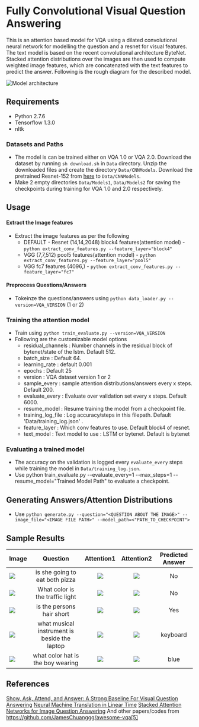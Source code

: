 # Fully Convolutional Visual Question Answering
This is an attention based model for VQA using a dilated convolutional neural network for modelling the question and a resnet for visual features. The text model is based on the recent convolutional architecture ByteNet. Stacked attention distributions over the images are then used to compute weighted image features, which are concatenated with the text features to predict the answer. Following is the rough diagram for the described model.

![Model architecture](http://i.imgur.com/IE6Zq6o.jpg)

## Requirements
- Python 2.7.6
- Tensorflow 1.3.0
- nltk

### Datasets and Paths
- The model is can be trained either on VQA 1.0 or VQA 2.0. Download the dataset by running ```sh download.sh``` in ```Data``` directory.
Unzip the downloaded files and create the directory ```Data/CNNModels```. Download the pretrained Resnet-152 from [here][1] to ```Data/CNNModels```.
- Make 2 empty directories ```Data/Models1```, ```Data/Models2``` for saving the checkpoints during training for VQA 1.0 and 2.0 respectively.

## Usage
#### Extract the Image features
- Extract the image features as per the following
  - DEFAULT - Resnet (14,14,2048) block4 features(attention model) - ```python extract_conv_features.py --feature_layer="block4"```
  - VGG (7,7,512) pool5 features(attention model) -  ```python extract_conv_features.py --feature_layer="pool5"```
  - VGG fc7 features (4096,) - ```python extract_conv_features.py --feature_layer="fc7"```

#### Preprocess Questions/Answers
- Tokeinze the questions/answers using ```python data_loader.py --version=VQA_VERSION``` (1 or 2)

### Training the attention model
- Train using ```python train_evaluate.py --version=VQA_VERSION```
- Following are the customizable model options
  - residual_channels : Number channels in the residual block of bytenet/state of the lstm. Default 512.
  - batch_size : Default 64.
  - learning_rate : default 0.001
  - epochs : Default 25
  - version : VQA dataset version 1 or 2
  - sample_every : sample attention distributions/answers every x steps. Default 200.
  - evaluate_every : Evaluate over validation set every x steps. Default 6000.
  - resume_model : Resume training the model from a checkpoint file.
  - training_log_file : Log accuracy/steps in this filepath. Default 'Data/training_log.json' .
  - feature_layer : Which conv features to use. Default block4 of resnet.
  - text_model : Text model to use : LSTM or bytenet. Default is bytenet
  
### Evaluating a trained model
- The accuracy on the validation is logged every ```evaluate_every``` steps while training the model in ```Data/training_log.json```.
- Use python train_evaluate.py --evaluate_every=1 --max_steps=1 --resume_model="Trained Model Path" to evaluate a checkpoint.

## Generating Answers/Attention Distributions
- Use ```python generate.py --question="<QUESTION ABOUT THE IMAGE>" --image_file="<IMAGE FILE PATH>" --model_path=<"PATH_TO_CHECKPOINT">```

## Sample Results
| Image        | Question           | Attention1 |Attention2 | Predicted Answer  |
| ------------- |:-------------:|:-------------:|:-------------:| :-----:|
| ![](https://i.imgur.com/NRxINaq.jpg)|is she going to eat both pizza      | ![](https://i.imgur.com/rxy84Gv.jpg) |![](https://i.imgur.com/fAkQ0VM.jpg) | No |
| ![](https://i.imgur.com/s2jPi0k.jpg)|What color is the traffic light      | ![](https://i.imgur.com/zArjRK0.jpg) |![](https://i.imgur.com/n0qbZst.jpg) | No |
| ![](https://i.imgur.com/ItXZHfK.jpg)|is the persons hair short      | ![](https://i.imgur.com/Upi4VBW.jpg) |![](https://i.imgur.com/xGUurls.jpg) | Yes |
| ![](https://i.imgur.com/LzYcgoS.jpg)|what musical instrument is beside the laptop      | ![](https://i.imgur.com/sjUUi9O.jpg) |![](https://i.imgur.com/QGHtVfk.jpg) | keyboard |
| ![](https://i.imgur.com/wnVqAmd.jpg)|what color hat is the boy wearing      | ![](https://i.imgur.com/yRYlZRe.jpg) |![](https://i.imgur.com/AvtYPvt.jpg) | blue |


## References
[Show, Ask, Attend, and Answer: A Strong Baseline For Visual Question Answering][2]
[Neural Machine Translation in Linear Time][3]
[Stacked Attention Networks for Image Question Answering][4]
And other papers/codes from https://github.com/JamesChuanggg/awesome-vqa[5]

[1]:http://download.tensorflow.org/models/resnet_v2_152_2017_04_14.tar.gz
[2]:https://arxiv.org/abs/1704.03162
[3]:https://arxiv.org/abs/1610.10099
[4]:https://arxiv.org/abs/1511.02274
[5]:https://github.com/JamesChuanggg/awesome-vqa
